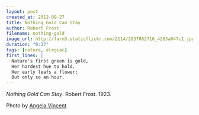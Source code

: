 ```yaml
---
layout: post
created_at: 2012-09-27
title: Nothing Gold Can Stay
author: Robert Frost
filename: nothing-gold
image_url: http://farm3.staticflickr.com/2114/2037082716_4263a047c1.jpg
duration: "0:37"
tags: [nature, elegiac]
first_lines: |
  Nature's first green is gold,
  Her hardest hue to hold.
  Her early leafs a flower;
  But only so an hour.
---
```


_Nothing Gold Can Stay_.  Robert Frost.  1923.

Photo by [Angela Vincent](http://www.flickr.com/photos/harpers/2037082716/).
